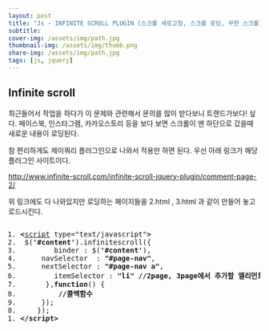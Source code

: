 ```yaml
---
layout: post
title: "Js - INFINITE SCROLL PLUGIN (스크롤 새로고침, 스크롤 로딩, 무한 스크롤)"
subtitle: 
cover-img: /assets/img/path.jpg
thumbnail-img: /assets/img/thumb.png
share-img: /assets/img/path.jpg
tags: [js, jquery]
---
```

<div class="entry-content">
    <h2>Infinite scroll</h2>
    <p>최근들어서 작업을 하다가 이 문제와 관련해서 문의를 많이 받다보니 트랜드가보다! 싶다. 페이스북, 인스타그램, 카카오스토리 등을 보다 보면 스크롤이 맨 하단으로 갔을때 새로운 내용이 로딩된다.</p>
    <p><span id="more-292"></span></p>
    <p>참 편리하게도 제이쿼리 플러그인으로 나와서 적용만 하면 된다. 우선 아래 링크가 해당 플러그인 사이트이다.</p>
    <p><a href="http://www.infinite-scroll.com/infinite-scroll-jquery-plugin/comment-page-2/" target="_blank">http://www.infinite-scroll.com/infinite-scroll-jquery-plugin/comment-page-2/</a></p>
    <p>위 링크에도 다 나와있지만 로딩하는 페이지들을 2.html , 3.html 과 같이 만들어 놓고 로드시킨다.</p>
    <pre class="html cH_kip"><ol><li class="odd"><span><b class="meta">&lt;</b><a href="http://tranbot.net/html5/scripting-1.html#script" class="meta">script</a> type="text/javascript"<b class="meta">&gt;</b></span></li><li class="even"><span>	$(<b class="jsString">'#content'</b>).infinitescroll({</span></li><li class="odd"><span>		binder : $(<b class="jsString">'#content'</b>), </span></li><li class="even"><span>		navSelector  : <b class="jsString">"#page-nav"</b>,</span></li><li class="odd fifth"><span>		nextSelector : <b class="jsString">"#page-nav a"</b>,</span></li><li class="even"><span>		itemSelector : <b class="jsString">"li"</b> <b class="comment">//2page, 3page에서 추가할 엘리먼트</b></span></li><li class="odd"><span>		},<b class="js">function</b>() {</span></li><li class="even"><span>			<b class="comment">//콜백함수</b></span></li><li class="odd"><span>		});</span></li><li class="even fifth"><span>	});</span></li><li class="odd"><span><b class="meta">&lt;/script</b><b class="meta">&gt;</b></span></li></ol></pre>
</div>
